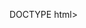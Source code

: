 DOCTYPE html>
<html>
<head>
  <title>Hello World JS</title>
</head>
<body>
  <h1 id="pesan"></h1>

  <script>
    document.getElementById("pesan").innerText = "Hello World!";
  </script>
</body>
</html>

